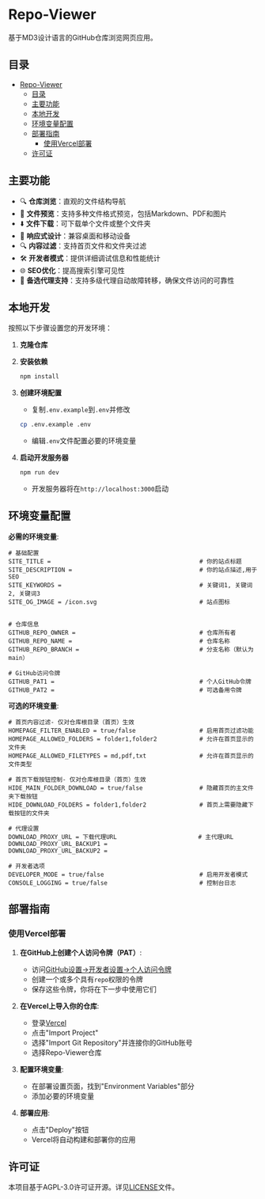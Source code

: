 # Repo-Viewer

基于MD3设计语言的GitHub仓库浏览网页应用。

## 目录

- [Repo-Viewer](#repo-viewer)
  - [目录](#目录)
  - [主要功能](#主要功能)
  - [本地开发](#本地开发)
  - [环境变量配置](#环境变量配置)
  - [部署指南](#部署指南)
    - [使用Vercel部署](#使用vercel部署)
  - [许可证](#许可证)

## 主要功能

- 🔍 **仓库浏览**：直观的文件结构导航
- 📄 **文件预览**：支持多种文件格式预览，包括Markdown、PDF和图片
- ⬇️ **文件下载**：可下载单个文件或整个文件夹
- 🔄 **响应式设计**：兼容桌面和移动设备
- 🔍 **内容过滤**：支持首页文件和文件夹过滤
- 🛠️ **开发者模式**：提供详细调试信息和性能统计
- 🌐 **SEO优化**：提高搜索引擎可见性
- 🔄 **备选代理支持**：支持多级代理自动故障转移，确保文件访问的可靠性

## 本地开发

按照以下步骤设置您的开发环境：

1. **克隆仓库**

2. **安装依赖**

   ```bash
   npm install
   ```

3. **创建环境配置**
   - 复制`.env.example`到`.env`并修改

   ```bash
   cp .env.example .env
   ```

   - 编辑`.env`文件配置必要的环境变量

4. **启动开发服务器**

   ```bash
   npm run dev
   ```

   - 开发服务器将在`http://localhost:3000`启动

## 环境变量配置

**必需的环境变量**:

```env
# 基础配置
SITE_TITLE =                                          # 你的站点标题
SITE_DESCRIPTION =                                    # 你的站点描述,用于SEO
SITE_KEYWORDS =                                       # 关键词1, 关键词2, 关键词3
SITE_OG_IMAGE = /icon.svg                             # 站点图标


# 仓库信息
GITHUB_REPO_OWNER =                                   # 仓库所有者
GITHUB_REPO_NAME =                                    # 仓库名称
GITHUB_REPO_BRANCH =                                  # 分支名称（默认为main）

# GitHub访问令牌
GITHUB_PAT1 =                                         # 个人GitHub令牌
GITHUB_PAT2 =                                         # 可选备用令牌
```

**可选的环境变量**:

```env
# 首页内容过滤- 仅对仓库根目录（首页）生效
HOMEPAGE_FILTER_ENABLED = true/false                  # 启用首页过滤功能
HOMEPAGE_ALLOWED_FOLDERS = folder1,folder2            # 允许在首页显示的文件夹
HOMEPAGE_ALLOWED_FILETYPES = md,pdf,txt               # 允许在首页显示的文件类型

# 首页下载按钮控制- 仅对仓库根目录（首页）生效
HIDE_MAIN_FOLDER_DOWNLOAD = true/false                # 隐藏首页的主文件夹下载按钮
HIDE_DOWNLOAD_FOLDERS = folder1,folder2               # 首页上需要隐藏下载按钮的文件夹

# 代理设置
DOWNLOAD_PROXY_URL = 下载代理URL                       # 主代理URL
DOWNLOAD_PROXY_URL_BACKUP1 =
DOWNLOAD_PROXY_URL_BACKUP2 =

# 开发者选项
DEVELOPER_MODE = true/false                           # 启用开发者模式
CONSOLE_LOGGING = true/false                          # 控制台日志
```

## 部署指南

### 使用Vercel部署

1. **在GitHub上创建个人访问令牌（PAT）**:
   - 访问[GitHub设置→开发者设置→个人访问令牌](https://github.com/settings/tokens)
   - 创建一个或多个具有`repo`权限的令牌
   - 保存这些令牌，你将在下一步中使用它们

2. **在Vercel上导入你的仓库**:
   - 登录[Vercel](https://vercel.com)
   - 点击"Import Project"
   - 选择"Import Git Repository"并连接你的GitHub账号
   - 选择Repo-Viewer仓库

3. **配置环境变量**:
   - 在部署设置页面，找到"Environment Variables"部分
   - 添加必要的环境变量

4. **部署应用**:
   - 点击"Deploy"按钮
   - Vercel将自动构建和部署你的应用

## 许可证

本项目基于AGPL-3.0许可证开源。详见[LICENSE](LICENSE)文件。
